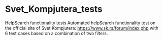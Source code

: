 # Svet_Kompjutera_tests
HelpSearch functionality tests
Automated helpSearch functionality test on the official site of Svet Kompjutera: https://www.sk.rs/forum/index.php with 6 test cases based on a combination of two filters. 

